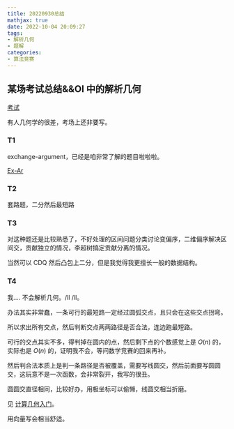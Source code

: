 ```yaml
---
title: 20220930总结
mathjax: true
date: 2022-10-04 20:09:27
tags:
- 解析几何
- 题解
categories:
- 算法竞赛
---
```


## 某场考试总结&&OI 中的解析几何

[考试](https://local.cwoi.com.cn:8443/contest/C0128)

有人几何学的很差，考场上还非要写。

### T1

exchange-argument，已经是咱非常了解的题目啦啦啦。

[Ex-Ar](https://huanyp.cn/2022/08/02/%E8%80%83%E8%AF%95%E6%80%BB%E7%BB%93/Exchange-Argument%E5%B0%8F%E6%80%BB%E7%BB%93/)

### T2

套路题，二分然后最短路

### T3

对这种题还是比较熟悉了，不好处理的区间问题分类讨论变偏序，二维偏序解决区间交，贡献独立的情况，李超树搞定贡献分离的情况。

当然可以 CDQ 然后凸包上二分，但是我觉得我更擅长一般的数据结构。

### T4

我.... 不会解析几何。/ll /ll。

办法其实非常蠢，一条可行的最短路一定经过圆弧交点，且只会在这些交点拐弯。

所以求出所有交点，然后判断交点两两路径是否合法，连边跑最短路。

可行的交点其实不多，得判掉在圆内的点，然后剩下点的个数感觉上是 $O(n)$ 的，实际也是 $O(n)$ 的，证明我不会，等问数学竞赛的回来再补。

然后判合法本质上是判一条路径是否被覆盖，需要写线圆交，然后前面要写圆圆交，这玩意不是一次函数，会非常裂开，我写的很丑。

圆圆交直径相同，比较好办，用极坐标可以偷懒，线圆交相当折磨。

见 [计算几何入门](https://huanyp.cn/2022/10/04/%E8%AE%A1%E7%AE%97%E5%87%A0%E4%BD%95%E5%85%A5%E9%97%A8/)。

用向量写会相当舒适。



